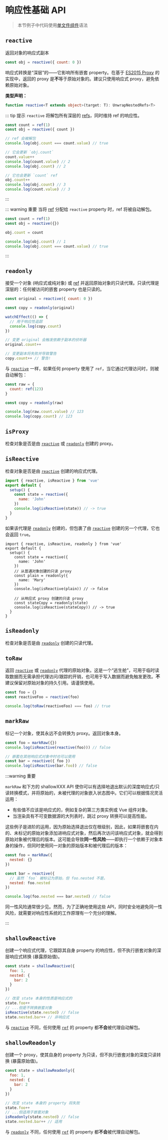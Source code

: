 # 响应性基础 API

> 本节例子中代码使用[单文件组件](../guide/single-file-component.html)语法

## `reactive`

返回对象的响应式副本

```js
const obj = reactive({ count: 0 })
```

响应式转换是“深层”的——它影响所有嵌套 property。在基于 [ES2015 Proxy](https://developer.mozilla.org/zh-CN/docs/Web/JavaScript/Reference/Global_Objects/Proxy) 的实现中，返回的 proxy 是**不**等于原始对象的。建议只使用响应式 proxy，避免依赖原始对象。

**类型声明：**

```ts
function reactive<T extends object>(target: T): UnwrapNestedRefs<T>
```

::: tip 提示
`reactive` 将解包所有深层的 [refs](./refs-api.html#ref)，同时维持 ref 的响应性。

```ts
const count = ref(1)
const obj = reactive({ count })

// ref 会被解包
console.log(obj.count === count.value) // true

// 它会更新 `obj.count`
count.value++
console.log(count.value) // 2
console.log(obj.count) // 2

// 它也会更新 `count` ref
obj.count++
console.log(obj.count) // 3
console.log(count.value) // 3
```

:::

::: warning 重要
当将 [ref](./refs-api.html#ref) 分配给 `reactive` property 时，ref 将被自动解包。

```ts
const count = ref(1)
const obj = reactive({})

obj.count = count

console.log(obj.count) // 1
console.log(obj.count === count.value) // true
```

:::

## `readonly`

接受一个对象 (响应式或纯对象) 或 [ref](./refs-api.html#ref) 并返回原始对象的只读代理。只读代理是深层的：任何被访问的嵌套 property 也是只读的。

```js
const original = reactive({ count: 0 })

const copy = readonly(original)

watchEffect(() => {
  // 用于响应性追踪
  console.log(copy.count)
})

// 变更 original 会触发依赖于副本的侦听器
original.count++

// 变更副本将失败并导致警告
copy.count++ // 警告!
```

与 [`reactive`](#reactive) 一样，如果任何 property 使用了 `ref`，当它通过代理访问时，则被自动解包：

```js
const raw = {
  count: ref(123)
}

const copy = readonly(raw)

console.log(raw.count.value) // 123
console.log(copy.count) // 123
```

## `isProxy`

检查对象是否是由 [`reactive`](#reactive) 或 [`readonly`](#readonly) 创建的 proxy。

## `isReactive`

检查对象是否是由 [`reactive`](#reactive) 创建的响应式代理。

```js
import { reactive, isReactive } from 'vue'
export default {
  setup() {
    const state = reactive({
      name: 'John'
    })
    console.log(isReactive(state)) // -> true
  }
}
```

如果该代理是 [`readonly`](#readonly) 创建的，但包裹了由 [`reactive`](#reactive) 创建的另一个代理，它也会返回 `true`。

```js{7-15}
import { reactive, isReactive, readonly } from 'vue'
export default {
  setup() {
    const state = reactive({
      name: 'John'
    })
    // 从普通对象创建的只读 proxy
    const plain = readonly({
      name: 'Mary'
    })
    console.log(isReactive(plain)) // -> false

    // 从响应式 proxy 创建的只读 proxy
    const stateCopy = readonly(state)
    console.log(isReactive(stateCopy)) // -> true
  }
}
```

## `isReadonly`

检查对象是否是由 [`readonly`](#readonly) 创建的只读代理。

## `toRaw`

返回 [`reactive`](#reactive) 或 [`readonly`](#readonly) 代理的原始对象。这是一个“逃生舱”，可用于临时读取数据而无需承担代理访问/跟踪的开销，也可用于写入数据而避免触发更改。**不**建议保留对原始对象的持久引用。请谨慎使用。

```js
const foo = {}
const reactiveFoo = reactive(foo)

console.log(toRaw(reactiveFoo) === foo) // true
```

## `markRaw`

标记一个对象，使其永远不会转换为 proxy。返回对象本身。

```js
const foo = markRaw({})
console.log(isReactive(reactive(foo))) // false

// 嵌套在其他响应式对象中时也可以使用
const bar = reactive({ foo })
console.log(isReactive(bar.foo)) // false
```

:::warning 重要

`markRaw` 和下方的 shallowXXX API 使你可以有选择地退出默认的深度响应式/只读转换模式，并将原始的，未被代理的对象嵌入状态图中。它们可以根据情况灵活运用：

- 有些值不应该是响应式的，例如复杂的第三方类实例或 Vue 组件对象。
- 当渲染具有不可变数据源的大列表时，跳过 proxy 转换可以提高性能。

这些例子是进阶的运用，因为原始选择退出仅在根级别，因此，如果将嵌套在内的、未标记的原始对象添加进响应式对象，然后再次访问该响应式对象，就会得到原始对象被代理后的版本。这可能会导致**同一性风险**——即执行一个依赖于对象本身的操作，但同时使用同一对象的原始版本和被代理后的版本：

```js
const foo = markRaw({
  nested: {}
})

const bar = reactive({
  // 虽然 `foo` 被标记为原始，但 foo.nested 不是。
  nested: foo.nested
})

console.log(foo.nested === bar.nested) // false
```

同一性风险通常很少见。然而，为了正确地使用这些 API，同时安全地避免同一性风险，就需要对响应性系统的工作原理有一个充分的理解。

:::

## `shallowReactive`

创建一个响应式代理，它跟踪其自身 property 的响应性，但不执行嵌套对象的深层响应式转换 (暴露原始值)。

```js
const state = shallowReactive({
  foo: 1,
  nested: {
    bar: 2
  }
})

// 改变 state 本身的性质是响应式的
state.foo++
// ...但是不转换嵌套对象
isReactive(state.nested) // false
state.nested.bar++ // 非响应式
```

与 [`reactive`](#reactive) 不同，任何使用 [`ref`](/api/refs-api.html#ref) 的 property 都**不会**被代理自动解包。

## `shallowReadonly`

创建一个 proxy，使其自身的 property 为只读，但不执行嵌套对象的深度只读转换 (暴露原始值)。

```js
const state = shallowReadonly({
  foo: 1,
  nested: {
    bar: 2
  }
})

// 改变 state 本身的 property 将失败
state.foo++
// ...但适用于嵌套对象
isReadonly(state.nested) // false
state.nested.bar++ // 适用
```
与 [`readonly`](#readonly) 不同，任何使用 [`ref`](/api/refs-api.html#ref) 的 property 都**不会**被代理自动解包。
